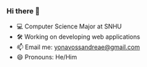 ### Hi there 👋

- 💻 Computer Science Major at SNHU
- 🛠 Working on developing web applications
- 📫 Email me: yonavossandreae@gmail.com
- 😄 Pronouns: He/Him
